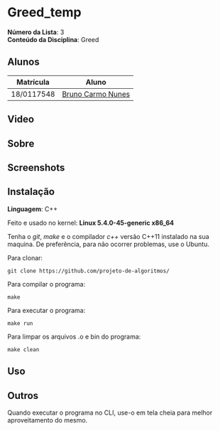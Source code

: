 
# Greed_temp

**Número da Lista**: 3<br>
**Conteúdo da Disciplina**: Greed<br>

## Alunos
|Matrícula | Aluno |
| -- | -- |
| 18/0117548  |  [Bruno Carmo Nunes](https://github.com/brunocmo) |

## Video



## Sobre




## Screenshots


## Instalação
**Linguagem**: C++<br>

Feito e usado no kernel: **Linux 5.4.0-45-generic x86_64**

Tenha o *git*, *make* e o compilador *c++* versão C++11 instalado na sua maquina.
De preferência, para não ocorrer problemas, use o Ubuntu.

Para clonar:

`git clone https://github.com/projeto-de-algoritmos/`

Para compilar o programa:

`make`

Para executar o programa:

`make run`

Para limpar os arquivos .o e bin do programa:

`make clean`

## Uso


## Outros
Quando executar o programa no CLI, use-o em tela cheia para melhor aproveitamento do mesmo.
